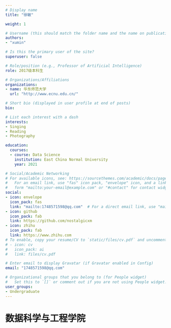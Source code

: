 ```yaml
---
# Display name
title: "徐敏"

weight: 1

# Username (this should match the folder name and the name on publications)
authors:
- "xumin"

# Is this the primary user of the site?
superuser: false

# Role/position (e.g., Professor of Artificial Intelligence)
role: 2017级本科生

# Organizations/Affiliations
organizations:
- name: 华东师范大学
  url: "http://www.ecnu.edu.cn/"

# Short bio (displayed in user profile at end of posts)
bio: 

# List each interest with a dash
interests:
- Singing
- Reading
- Photography

education:
  courses:
  - course: Data Science
    institution: East China Normal University
    year: 2021

# Social/Academic Networking
# For available icons, see: https://sourcethemes.com/academic/docs/page-builder/#icons
#   For an email link, use "fas" icon pack, "envelope" icon, and a link in the
#   form "mailto:your-email@example.com" or "#contact" for contact widget.
social:
- icon: envelope
  icon_pack: fas
  link: "mailto:1748571598@qq.com"  # For a direct email link, use "mailto:test@example.org".
- icon: github
  icon_pack: fab
  link: https://github.com/nostalgicxm
- icon: zhihu
  icon_pack: fab
  link: https://www.zhihu.com
# To enable, copy your resume/CV to `static/files/cv.pdf` and uncomment the lines below.
# - icon: cv
#   icon_pack: ai
#   link: files/cv.pdf

# Enter email to display Gravatar (if Gravatar enabled in Config)
email: "1748571598@qq.com"

# Organizational groups that you belong to (for People widget)
#   Set this to `[]` or comment out if you are not using People widget.
user_groups:
- Undergraduate
---
```


# 数据科学与工程学院
